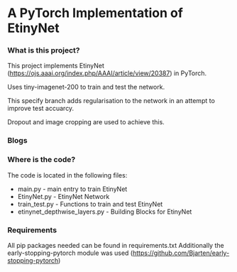 

# A PyTorch Implementation of EtinyNet

### What is this project?

This project implements EtinyNet (https://ojs.aaai.org/index.php/AAAI/article/view/20387) in PyTorch. 

Uses tiny-imagenet-200 to train and test the network.

This specify branch adds regularisation to the network in an attempt to improve test accuarcy.

Dropout and image cropping are used to achieve this.


### Blogs


### Where is the code?

The code is located in the following files:

* main.py - main entry to train EtinyNet
* EtinyNet.py - EtinyNet Network
* train_test.py - Functions to train and test EtinyNet
* etinynet_depthwise_layers.py - Building Blocks for EtinyNet

### Requirements

All pip packages needed can be found in requirements.txt
Additionally the early-stopping-pytorch module was used (https://github.com/Bjarten/early-stopping-pytorch)